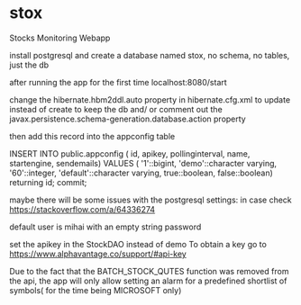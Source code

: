 # stox
Stocks Monitoring Webapp

install postgresql and create a database named stox, no schema, no tables, just the db

after running the app for the first time localhost:8080/start

change the hibernate.hbm2ddl.auto property in hibernate.cfg.xml to update instead of create to keep the db
and/ or comment out the
javax.persistence.schema-generation.database.action property 


then add this record into the appconfig table 

INSERT INTO public.appconfig (
id, apikey, pollinginterval, name, startengine, sendemails) VALUES (
'1'::bigint, 'demo'::character varying, '60'::integer, 'default'::character varying, true::boolean, false::boolean)
returning id;
commit;


maybe there will be some issues with the postgresql settings:
in case check https://stackoverflow.com/a/64336274

default user is mihai with an empty string password

set the apikey in the StockDAO instead of demo
To obtain a key go to https://www.alphavantage.co/support/#api-key

Due to the fact that the BATCH_STOCK_QUTES function was removed from the api,
the app will only allow setting an alarm for a predefined shortlist of symbols( for the time being MICROSOFT only)